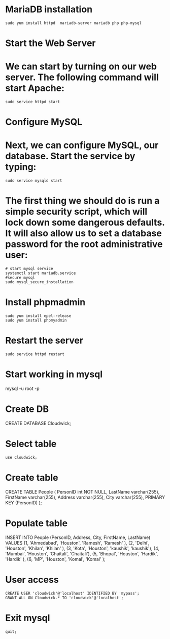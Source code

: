 # MariaDB installation
	sudo yum install httpd  mariadb-server mariadb php php-mysql	

# Start the Web Server

# We can start by turning on our web server. The following command will start Apache:
    sudo service httpd start

# Configure MySQL
# Next, we can configure MySQL, our database. Start the service by typing:

    sudo service mysqld start

# The first thing we should do is run a simple security script, which will lock down some dangerous defaults. It will also allow us to set a database password for the root administrative user:
    # start mysql service
	systemctl start mariadb.service
	#secure mysql
	sudo mysql_secure_installation

# Install phpmadmin

    sudo yum install epel-release
    sudo yum install phpmyadmin

# Restart the server

	sudo service httpd restart


# Start working in mysql
mysql -u root -p
	
# Create DB
CREATE DATABASE Cloudwick;

# Select table
	use Cloudwick;

# Create table
CREATE TABLE People
(
    PersonID int NOT NULL,
    LastName varchar(255),
    FirstName varchar(255),
    Address varchar(255),
    City varchar(255),
    PRIMARY KEY (PersonID)
);

# Populate table
INSERT INTO People (PersonID, Address, City, FirstName, LastName)
VALUES (1, 'Ahmedabad', 'Houston', 'Ramesh', 'Ramesh'  ),
       (2, 'Delhi',  'Houston', 'Khilan', 'Khilan'  ),
       (3, 'Kota',   'Houston', 'kaushik', 'kaushik'),
       (4, 'Mumbai',   'Houston', 'Chaitali', 'Chaitali'),
       (5, 'Bhopal',  'Houston', 'Hardik', 'Hardik'  ),
       (6, 'MP',   'Houston', 'Komal',  'Komal'   );
# User access
	CREATE USER 'cloudwick'@'localhost' IDENTIFIED BY 'mypass';
	GRANT ALL ON Cloudwick.* TO 'cloudwick'@'localhost';

# Exit mysql
	quit;


